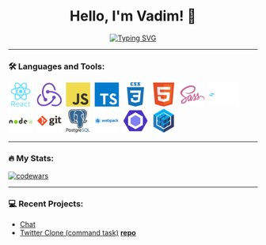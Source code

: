 <h1 align="center"> Hello, I'm Vadim! 👋</h1>

<div align="center">
  <a href="https://git.io/typing-svg"><img src="https://readme-typing-svg.herokuapp.com?font=Fira+Code&size=24&pause=1000&color=106E0F&center=true&vCenter=true&width=450&lines=Frontend+developer" alt="Typing SVG" /></a>
</div>

---

### :hammer_and_wrench: Languages and Tools:

<p>
<img src="https://github.com/devicons/devicon/blob/master/icons/react/react-original-wordmark.svg" title="React" alt="React" width="50" height="50"/>&nbsp;
<img src="https://github.com/devicons/devicon/blob/master/icons/redux/redux-original.svg" title="Redux" alt="Redux " width="50" height="50"/>&nbsp;
<img src="https://github.com/devicons/devicon/blob/master/icons/javascript/javascript-original.svg" title="JavaScript" alt="JavaScript" width="50" height="50"/>&nbsp;
<img src="https://github.com/devicons/devicon/blob/master/icons/typescript/typescript-original.svg" title="TypeScript" alt="TypeScript" width="50" height="50"/>&nbsp;
<img src="https://github.com/devicons/devicon/blob/master/icons/css3/css3-plain-wordmark.svg" title="CSS3" alt="CSS3" width="50" height="50"/>&nbsp;
<img src="https://github.com/devicons/devicon/blob/master/icons/html5/html5-original.svg" title="HTML5" alt="HTML5" width="50" height="50"/>&nbsp;
<img src="https://github.com/devicons/devicon/blob/master/icons/sass/sass-original.svg" title="SASS" alt="SASS" width="50" height="50"/>&nbsp;
<img src="https://github.com/devicons/devicon/blob/master/icons/tailwindcss/tailwindcss-original-wordmark.svg" title="tailwindcss" alt="tailwindcss" width="60" height="50"/>&nbsp;
<img src="https://github.com/devicons/devicon/blob/master/icons/nodejs/nodejs-original-wordmark.svg" title="NodeJS" alt="NodeJS" width="50" height="50"/>&nbsp;
<img src="https://github.com/devicons/devicon/blob/master/icons/git/git-original-wordmark.svg" title="Git" **alt="Git" width="50" height="50"/>&nbsp;
<img src="https://github.com/devicons/devicon/blob/master/icons/postgresql/postgresql-original-wordmark.svg" title="PostgreSQL" **alt="PostgreSQL" width="50" height="50"/>&nbsp;
<img src="https://github.com/devicons/devicon/blob/master/icons/webpack/webpack-original-wordmark.svg" title="Webpack" **alt="webpack" width="50" height="50"/>&nbsp;
<img src="https://github.com/devicons/devicon/blob/master/icons/eslint/eslint-original.svg" title="ESLint" **alt="ESLint" width="50" height="50"/>&nbsp;
<img src="https://github.com/devicons/devicon/blob/master/icons/sequelize/sequelize-original.svg" title="Sequelize" **alt="Sequelize" width="50" height="50"/>&nbsp;
</p>

---

### :fire: My Stats:

[![codewars](https://www.codewars.com/users/VShershen/badges/large)](https://www.codewars.com/users/VShershen)

---

### :computer: Recent Projects:
 - [Chat](https://github.com/Vadim001230/chat/tree/develop)
 - [Twitter Clone (command task)](https://https://threetter.netlify.app/) [**repo**](https://github.com/YazykovaDaria/rs-clone/tree/develop)
